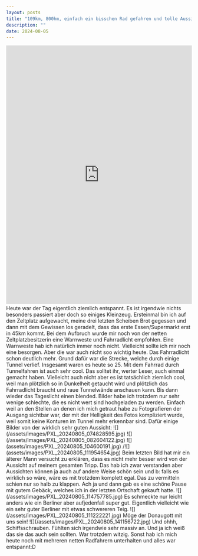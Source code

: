 ```yaml
---
layout: posts
title: "109km, 800hm, einfach ein bisschen Rad gefahren und tolle Aussichten gehabt"
description: ""
date: 2024-08-05
---
```

<iframe src="https://www.komoot.com/de-de/tour/1765263632/embed?share_token=aB5QpwJJsVoxvXA7FIbHHSzqqapOMvAA0us9BkSb77Jpg4kU3S&profile=1" width="100%" height="700" frameborder="0" scrolling="no"></iframe>
Heute war der Tag eigentlich ziemlich entspannt. Es ist irgendwie nichts besonders passiert aber doch so einiges Kleinzeug. Ersteinmal bin ich auf den Zeltplatz aufgewacht, meine drei letzten Scheiben Brot gegessen und dann mit dem Gewissen los geradelt, dass das erste Essen/Supermarkt erst in 45km kommt. Bei dem Aufbruch wurde mir noch von der netten Zeltplatzbesitzerin eine Warnweste und Fahrradlicht empfohlen. Eine Warnweste hab ich natürlich immer noch nicht. Vielleicht sollte ich mir noch eine besorgen. Aber die war auch nicht soo wichtig heute. Das Fahrradlicht schon deutlich mehr. Grund dafür war die Strecke, welche durch einige Tunnel verlief. Insgesamt waren es heute so 25.  Mit dem Fahrrad durch Tunnelfahren ist auch sehr cool. Das solltet ihr, werter Leser, auch einmal gemacht haben. Vielleicht auch nicht aber es ist tatsächlich ziemlich cool, weil man plötzlich so in Dunkelheit getaucht wird und plötzlich das Fahrradlicht braucht und raue Tunnelwände anschauen kann. Bis dann wieder das Tageslicht einen blended. Bilder habe ich trotzdem nur sehr wenige schlechte, die es nicht wert sind hochgeladen zu werden. Einfach weil an den Stellen an denen ich mich getraut habe zu Fotografieren der Ausgang sichtbar war, der mit der Helligkeit des Fotos kompliziert wurde, weil somit keine Konturen im Tunnel mehr erkennbar sind.
Dafür einige Bilder von der wirklich sehr guten Aussicht:
![](/assets/images/PXL_20240805_074828595.jpg)
![](/assets/images/PXL_20240805_082604122.jpg)
![](assets/images/PXL_20240805_104600191.jpg)
/![](assets/images/PXL_20240805_111954654.jpg)
Beim letzten Bild hat mir ein älterer Mann versucht zu erklären, dass es nicht mehr besser wird von der Aussicht auf meinem gesamten Tripp. Das hab ich zwar verstanden aber Aussichten können ja auch auf andere Weise schön sein und b: falls es wirklich so wäre, wäre es mit trotzdem komplett egal. Das zu vermitteln schien nur so halb zu klappen. 
Ach ja und dann gab es eine schöne Pause mit gutem Gebäck, welches ich in der letzten Ortschaft gekauft hatte. 
![](/assets/images/PXL_20240805_114757785.jpg)
Es schmeckte nur leicht anders wie ein Berliner aber aufjedenfall super gut. Eigentlich vielleicht wie ein sehr guter Berliner mit etwas schwereren Teig.
![](/assets/images/PXL_20240805_111222221.jpg)
Möge der Donaugott mit uns sein!
![](/assets/images/PXL_20240805_141156722.jpg)
Und ohhh, Schiffsschrauben. Fühlten sich irgendwie sehr massiv an. Und ja ich weiß das sie das auch sein sollten. War trotzdem witzig.
Sonst hab ich mich heute noch mit mehreren netten Radfahrern unterhalten und alles war entspannt:D
